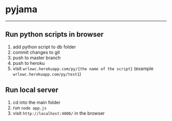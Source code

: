 # pyjama
___

## Run python scripts in browser
  1. add python script to db folder
  2. commit changes to git
  3. push to master branch
  4. push to heroku
  5. visit `wrlowc.herokuapp.com/py/{the name of the script}`
     (example `wrlowc.herokuapp.com/py/test1`)
     
## Run local server
  1. cd into the main folder
  2. run `node app.js`
  3. visit `http://localhost:4000/` in the browser
